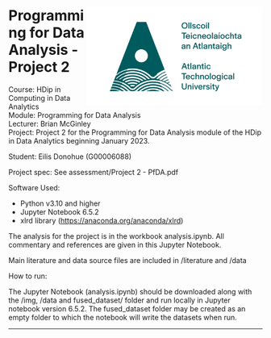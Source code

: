 <h1><img align="right" width="350" src="img/ATU-Logo-Full-RGB-Green.jpg"> Programming for Data Analysis - Project 2
</h1>
<p> 
Course: HDip in Computing in Data Analytics <br>
Module: Programming for Data Analysis <br>
Lecturer: Brian McGinley <br>
Project: Project 2 for the Programming for Data Analysis module of the HDip in Data Analytics beginning January 2023. 
    
Student: Eilis Donohue (G00006088)

Project spec:
See assessment/Project 2 - PfDA.pdf

Software Used: 
 - Python v3.10 and higher
 - Jupyter Notebook 6.5.2   
 - xlrd library (https://anaconda.org/anaconda/xlrd)
 </p>


The analysis for the project is in the workbook analysis.ipynb. All commentary and references are given in this Jupyter Notebook. 

Main literature and data source files are included in /literature and /data

How to run:

The Jupyter Notebook (analysis.ipynb) should be downloaded along with the /img, /data and fused_dataset/ folder and run locally in Jupyter notebook version 6.5.2.  The fused_dataset folder may be created as an empty folder to which the notebook will write the datasets when run.
 - - -


